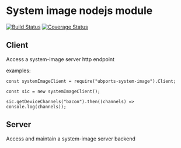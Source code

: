 # System image nodejs module

[![Build Status](https://travis-ci.org/ubports/system-image-node-module.svg?branch=master)](https://travis-ci.org/ubports/system-image-node-module) [![Coverage Status](https://coveralls.io/repos/github/ubports/system-image-node-module/badge.svg?branch=master)](https://coveralls.io/github/ubports/system-image-node-module?branch=master)

## Client
Access a system-image server http endpoint


examples:

```
const systemImageClient = require("ubports-system-image").Client;

const sic = new systemImageClient();

sic.getDeviceChannels("bacon").then((channels) => console.log(channels));
```


## Server
Access and maintain a system-image server backend
